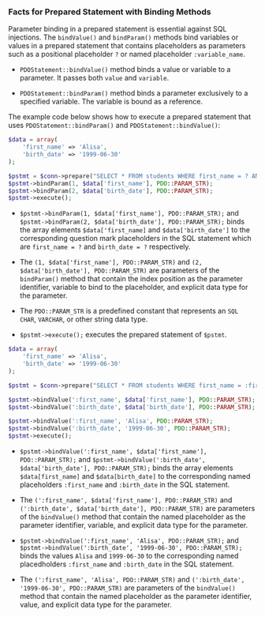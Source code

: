 ### Facts for Prepared Statement with Binding Methods

Parameter binding in a prepared statement is essential against SQL injections. The `bindValue()` and `bindParam()` methods bind variables or values in a prepared statement that contains placeholders as parameters such as a positional placeholder `?` or named placeholder `:variable_name`.

- `PDOStatement::bindValue()` method binds a value or variable to a parameter. It passes both `value` and `variable`. 

- `PDOStatement::bindParam()` method binds a parameter exclusively to a specified variable. The variable is bound as a reference.

The example code below shows how to execute a prepared statement that uses `PDOStatement::bindParam()` and `PDOStatement::bindValue()`:

```php
$data = array(
    'first_name' => 'Alisa',
    'birth_date' => '1999-06-30'
);

$pstmt = $conn->prepare("SELECT * FROM students WHERE first_name = ? AND birth_date = ?");
$pstmt->bindParam(1, $data['first_name'], PDO::PARAM_STR);
$pstmt->bindParam(2, $data['birth_date'], PDO::PARAM_STR);
$pstmt->execute();
```
- `$pstmt->bindParam(1, $data['first_name'], PDO::PARAM_STR);` and `$pstmt->bindParam(2, $data['birth_date'], PDO::PARAM_STR);` binds the array elements `$data['first_name]` and `$data['birth_date']` to the corresponding question mark placeholders in the SQL statement which are `first_name = ?` and `birth_date = ?` respectively.

- The `(1, $data['first_name'], PDO::PARAM_STR)` and `(2, $data['birth_date'], PDO::PARAM_STR)` are parameters of the `bindParam()` method that contain the index position as the parameter identifier, variable to bind to the placeholder, and explicit data type for the parameter.

- The `PDO::PARAM_STR` is a predefined constant that represents an `SQL CHAR`, `VARCHAR`, or other string data type.

- `$pstmt->execute();` executes the prepared statement of `$pstmt`.

```php
$data = array(
    'first_name' => 'Alisa',
    'birth_date' => '1999-06-30'
);

$pstmt = $conn->prepare("SELECT * FROM students WHERE first_name = :first_name AND birth_date = :birth_date");

$pstmt->bindValue(':first_name', $data['first_name'], PDO::PARAM_STR);
$pstmt->bindValue(':birth_date', $data['birth_date'], PDO::PARAM_STR);

$pstmt->bindValue(':first_name', 'Alisa', PDO::PARAM_STR);
$pstmt->bindValue(':birth_date', '1999-06-30', PDO::PARAM_STR);
$pstmt->execute();
```
- `$pstmt->bindValue(':first_name', $data['first_name'], PDO::PARAM_STR);` and `$pstmt->bindValue(':birth_date', $data['birth_date'], PDO::PARAM_STR);` binds the array elements `$data[first_name]` and `$data[birth_date]` to the corresponding named placeholders `:first_name` and `:birth_date` in the SQL statement.

- The `(':first_name', $data['first_name'], PDO::PARAM_STR)` and `(':birth_date', $data['birth_date'], PDO::PARAM_STR)` are parameters of the `bindValue()` method that contain the named placeholder as the parameter identifier, variable, and explicit data type for the parameter.

- `$pstmt->bindValue(':first_name', 'Alisa', PDO::PARAM_STR);` and `$pstmt->bindValue(':birth_date', '1999-06-30', PDO::PARAM_STR);` binds the values `Alisa` and `1999-06-30` to the corresponding named placedholders `:first_name` and `:birth_date` in the SQL statement.

- The `(':first_name', 'Alisa', PDO::PARAM_STR)` and `(':birth_date', '1999-06-30', PDO::PARAM_STR)` are parameters of the `bindValue()` method that contain the named placeholder as the parameter identifier, value, and explicit data type for the parameter.